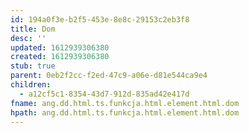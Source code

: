 ```yaml
---
id: 194a0f3e-b2f5-453e-8e8c-29153c2eb3f8
title: Dom
desc: ''
updated: 1612939306380
created: 1612939306380
stub: true
parent: 0eb2f2cc-f2ed-47c9-a06e-d81e544ca9e4
children:
  - a12cf5c1-8354-43d7-912d-835ad42e417d
fname: ang.dd.html.ts.funkcja.html.element.html.dom
hpath: ang.dd.html.ts.funkcja.html.element.html.dom
---
```



